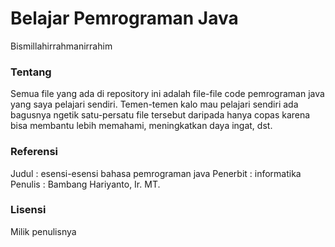 # Belajar Pemrograman Java

Bismillahirrahmanirrahim 

### Tentang

Semua file yang ada di repository ini adalah file-file code pemrograman java yang saya pelajari sendiri.
Temen-temen kalo mau pelajari sendiri ada bagusnya ngetik satu-persatu file tersebut daripada hanya copas
karena bisa membantu lebih memahami, meningkatkan daya ingat, dst.

### Referensi
Judul : esensi-esensi bahasa pemrograman java
Penerbit : informatika
Penulis : Bambang Hariyanto, Ir. MT.


### Lisensi
 
Milik penulisnya

